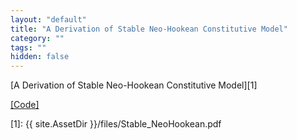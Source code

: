 ```yaml
---
layout: "default"
title: "A Derivation of Stable Neo-Hookean Constitutive Model"
category: ""
tags: ""
hidden: false
---
```


[A Derivation of Stable Neo-Hookean Constitutive Model][1]

[[Code]](https://github.com/YuCrazing/Linear-FEM)

[1]: {{ site.AssetDir }}/files/Stable_NeoHookean.pdf
